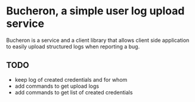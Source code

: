 # Bucheron, a simple user log upload service

Bucheron is a service and a client library that allows client side
application to easily upload structured logs when reporting a bug.

## TODO

- keep log of created credentials and for whom
- add commands to get upload logs
- add commands to get list of created credentials